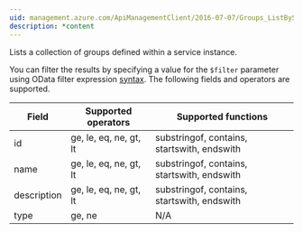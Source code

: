 ```yaml
---
uid: management.azure.com/ApiManagementClient/2016-07-07/Groups_ListByService
description: *content
---
```

Lists a collection of groups defined within a service instance.

You can filter the results by specifying a value for the `$filter` parameter using OData filter expression [syntax](http://docs.oasis-open.org/odata/odata/v4.0/os/part2-url-conventions/odata-v4.0-os-part2-url-conventions.html#_Toc372793792). The following fields and operators are supported.

| Field | Supported operators    | Supported functions|
|-------|------------------------|---------------------------------------------|
| id          | ge, le, eq, ne, gt, lt | substringof, contains, startswith, endswith |
| name        | ge, le, eq, ne, gt, lt | substringof, contains, startswith, endswith |
| description | ge, le, eq, ne, gt, lt | substringof, contains, startswith, endswith |
| type        | ge, ne                 | N/A |